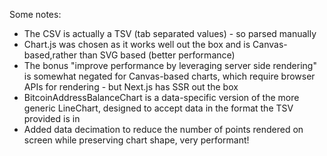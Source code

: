 Some notes:

- The CSV is actually a TSV (tab separated values) - so parsed manually
- Chart.js was chosen as it works well out the box and is Canvas-based,rather than SVG based (better performance)
- The bonus "improve performance by leveraging server side rendering" is somewhat negated for Canvas-based charts, which require browser APIs for rendering - but Next.js has SSR out the box
- BitcoinAddressBalanceChart is a data-specific version of the more generic LineChart, designed to accept data in the format the TSV provided is in
- Added data decimation to reduce the number of points rendered on screen while preserving chart shape, very performant!
